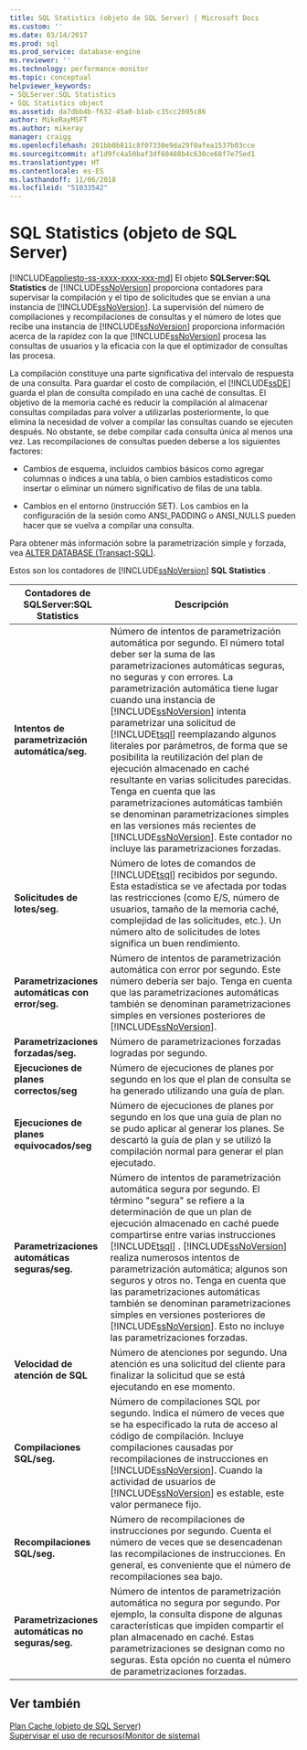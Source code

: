 ```yaml
---
title: SQL Statistics (objeto de SQL Server) | Microsoft Docs
ms.custom: ''
ms.date: 03/14/2017
ms.prod: sql
ms.prod_service: database-engine
ms.reviewer: ''
ms.technology: performance-monitor
ms.topic: conceptual
helpviewer_keywords:
- SQLServer:SQL Statistics
- SQL Statistics object
ms.assetid: da7dbb4b-f632-45a0-b1ab-c35cc2695c86
author: MikeRayMSFT
ms.author: mikeray
manager: craigg
ms.openlocfilehash: 201bb0b811c8f07330e9da29f0afea1537b03cce
ms.sourcegitcommit: af1d9fc4a50baf3df60488b4c630ce68f7e75ed1
ms.translationtype: HT
ms.contentlocale: es-ES
ms.lasthandoff: 11/06/2018
ms.locfileid: "51033542"
---
```

# <a name="sql-server-sql-statistics-object"></a>SQL Statistics (objeto de SQL Server)
[!INCLUDE[appliesto-ss-xxxx-xxxx-xxx-md](../../includes/appliesto-ss-xxxx-xxxx-xxx-md.md)]
  El objeto **SQLServer:SQL Statistics** de [!INCLUDE[ssNoVersion](../../includes/ssnoversion-md.md)] proporciona contadores para supervisar la compilación y el tipo de solicitudes que se envían a una instancia de [!INCLUDE[ssNoVersion](../../includes/ssnoversion-md.md)]. La supervisión del número de compilaciones y recompilaciones de consultas y el número de lotes que recibe una instancia de [!INCLUDE[ssNoVersion](../../includes/ssnoversion-md.md)] proporciona información acerca de la rapidez con la que [!INCLUDE[ssNoVersion](../../includes/ssnoversion-md.md)] procesa las consultas de usuarios y la eficacia con la que el optimizador de consultas las procesa.  
  
 La compilación constituye una parte significativa del intervalo de respuesta de una consulta. Para guardar el costo de compilación, el [!INCLUDE[ssDE](../../includes/ssde-md.md)] guarda el plan de consulta compilado en una caché de consultas. El objetivo de la memoria caché es reducir la compilación al almacenar consultas compiladas para volver a utilizarlas posteriormente, lo que elimina la necesidad de volver a compilar las consultas cuando se ejecuten después. No obstante, se debe compilar cada consulta única al menos una vez. Las recompilaciones de consultas pueden deberse a los siguientes factores:  
  
-   Cambios de esquema, incluidos cambios básicos como agregar columnas o índices a una tabla, o bien cambios estadísticos como insertar o eliminar un número significativo de filas de una tabla.  
  
-   Cambios en el entorno (instrucción SET). Los cambios en la configuración de la sesión como ANSI_PADDING o ANSI_NULLS pueden hacer que se vuelva a compilar una consulta.  
  
 Para obtener más información sobre la parametrización simple y forzada, vea [ALTER DATABASE &#40;Transact-SQL&#41;](../../t-sql/statements/alter-database-transact-sql.md).  
  
 Estos son los contadores de [!INCLUDE[ssNoVersion](../../includes/ssnoversion-md.md)] **SQL Statistics** .  
  
|Contadores de SQLServer:SQL Statistics|Descripción|  
|----------------------------------------|-----------------|  
|**Intentos de parametrización automática/seg.**|Número de intentos de parametrización automática por segundo. El número total deber ser la suma de las parametrizaciones automáticas seguras, no seguras y con errores. La parametrización automática tiene lugar cuando una instancia de [!INCLUDE[ssNoVersion](../../includes/ssnoversion-md.md)] intenta parametrizar una solicitud de [!INCLUDE[tsql](../../includes/tsql-md.md)] reemplazando algunos literales por parámetros, de forma que se posibilita la reutilización del plan de ejecución almacenado en caché resultante en varias solicitudes parecidas. Tenga en cuenta que las parametrizaciones automáticas también se denominan parametrizaciones simples en las versiones más recientes de [!INCLUDE[ssNoVersion](../../includes/ssnoversion-md.md)]. Este contador no incluye las parametrizaciones forzadas.|  
|**Solicitudes de lotes/seg.**|Número de lotes de comandos de [!INCLUDE[tsql](../../includes/tsql-md.md)] recibidos por segundo. Esta estadística se ve afectada por todas las restricciones (como E/S, número de usuarios, tamaño de la memoria caché, complejidad de las solicitudes, etc.). Un número alto de solicitudes de lotes significa un buen rendimiento.|  
|**Parametrizaciones automáticas con error/seg.**|Número de intentos de parametrización automática con error por segundo. Este número debería ser bajo. Tenga en cuenta que las parametrizaciones automáticas también se denominan parametrizaciones simples en versiones posteriores de [!INCLUDE[ssNoVersion](../../includes/ssnoversion-md.md)].|  
|**Parametrizaciones forzadas/seg.**|Número de parametrizaciones forzadas logradas por segundo.|  
|**Ejecuciones de planes correctos/seg**|Número de ejecuciones de planes por segundo en los que el plan de consulta se ha generado utilizando una guía de plan.|  
|**Ejecuciones de planes equivocados/seg**|Número de ejecuciones de planes por segundo en los que una guía de plan no se pudo aplicar al generar los planes. Se descartó la guía de plan y se utilizó la compilación normal para generar el plan ejecutado.|  
|**Parametrizaciones automáticas seguras/seg.**|Número de intentos de parametrización automática segura por segundo. El término "segura" se refiere a la determinación de que un plan de ejecución almacenado en caché puede compartirse entre varias instrucciones [!INCLUDE[tsql](../../includes/tsql-md.md)] . [!INCLUDE[ssNoVersion](../../includes/ssnoversion-md.md)] realiza numerosos intentos de parametrización automática; algunos son seguros y otros no. Tenga en cuenta que las parametrizaciones automáticas también se denominan parametrizaciones simples en versiones posteriores de [!INCLUDE[ssNoVersion](../../includes/ssnoversion-md.md)]. Esto no incluye las parametrizaciones forzadas.|  
|**Velocidad de atención de SQL**|Número de atenciones por segundo. Una atención es una solicitud del cliente para finalizar la solicitud que se está ejecutando en ese momento.|  
|**Compilaciones SQL/seg.**|Número de compilaciones SQL por segundo. Indica el número de veces que se ha especificado la ruta de acceso al código de compilación. Incluye compilaciones causadas por recompilaciones de instrucciones en [!INCLUDE[ssNoVersion](../../includes/ssnoversion-md.md)]. Cuando la actividad de usuarios de [!INCLUDE[ssNoVersion](../../includes/ssnoversion-md.md)] es estable, este valor permanece fijo.|  
|**Recompilaciones SQL/seg.**|Número de recompilaciones de instrucciones por segundo. Cuenta el número de veces que se desencadenan las recompilaciones de instrucciones. En general, es conveniente que el número de recompilaciones sea bajo.|  
|**Parametrizaciones automáticas no seguras/seg.**|Número de intentos de parametrización automática no segura por segundo. Por ejemplo, la consulta dispone de algunas características que impiden compartir el plan almacenado en caché. Estas parametrizaciones se designan como no seguras. Esta opción no cuenta el número de parametrizaciones forzadas.|  
  
## <a name="see-also"></a>Ver también  
 [Plan Cache (objeto de SQL Server)](../../relational-databases/performance-monitor/sql-server-plan-cache-object.md)   
 [Supervisar el uso de recursos&#40;Monitor de sistema&#41;](../../relational-databases/performance-monitor/monitor-resource-usage-system-monitor.md)  
  
  

